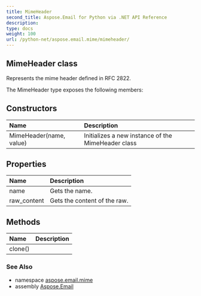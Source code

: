```yaml
---
title: MimeHeader
second_title: Aspose.Email for Python via .NET API Reference
description: 
type: docs
weight: 100
url: /python-net/aspose.email.mime/mimeheader/
---
```


## MimeHeader class

Represents the mime header defined in RFC 2822.

The MimeHeader type exposes the following members:
## Constructors
| Name | Description |
| :- | :- |
|MimeHeader(name, value)|Initializes a new instance of the MimeHeader class|
## Properties
| Name | Description |
| :- | :- |
|name|Gets the name.|
|raw_content|Gets the content of the raw.|
## Methods
| Name | Description |
| :- | :- |
|clone()|  |

### See Also

* namespace [aspose.email.mime](/email/python-net/aspose.email.mime/)
* assembly [Aspose.Email](/email/python-net/)

